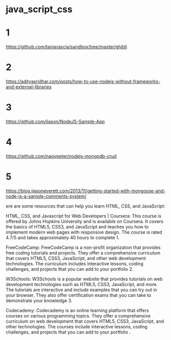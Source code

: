 # java_script_css

# 1
https://github.com/taniarascia/sandbox/tree/master/ghibli

# 2
https://adityasridhar.com/posts/how-to-use-nodejs-without-frameworks-and-external-libraries

# 3
https://github.com/ijason/NodeJS-Sample-App

# 4
https://github.com/nagypeter/nodejs-mongodb-crud

# 5
https://blog.ijasoneverett.com/2013/11/getting-started-with-mongoose-and-node-js-a-sample-comments-system/

ere are some resources that can help you learn HTML, CSS, and JavaScript:

HTML, CSS, and Javascript for Web Developers | Coursera: This course is offered by Johns Hopkins University and is available on Coursera. It covers the basics of HTML5, CSS3, and JavaScript and teaches you how to implement modern web pages with responsive design. The course is rated 4.7/5 and takes approximately 40 hours to complete 1.

FreeCodeCamp: FreeCodeCamp is a non-profit organization that provides free coding tutorials and projects. They offer a comprehensive curriculum that covers HTML5, CSS3, JavaScript, and other web development technologies. The curriculum includes interactive lessons, coding challenges, and projects that you can add to your portfolio 2.

W3Schools: W3Schools is a popular website that provides tutorials on web development technologies such as HTML5, CSS3, JavaScript, and more. The tutorials are interactive and include examples that you can try out in your browser. They also offer certification exams that you can take to demonstrate your knowledge 3.

Codecademy: Codecademy is an online learning platform that offers courses on various programming topics. They offer a comprehensive curriculum on web development that covers HTML5, CSS3, JavaScript, and other technologies. The courses include interactive lessons, coding challenges, and projects that you can add to your portfolio .
